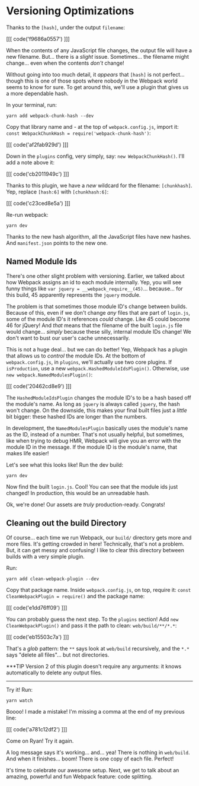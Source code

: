 # Versioning Optimizations

Thanks to the `[hash]`, under the output `filename`:

[[[ code('f9686a0557') ]]]

When the contents of any JavaScript file changes, the output file will have a new
filename. But... there is a *slight* issue. Sometimes... the filename might change...
even when the contents *don't* change!

Without going into too much detail, it *appears* that `[hash]` is not perfect...
though this is one of those spots where nobody in the Webpack world seems to know
for sure. To get around this, we'll use a plugin that gives us a more dependable hash.

In your terminal, run:

```terminal
yarn add webpack-chunk-hash --dev
```

Copy that library name and - at the top of `webpack.config.js`, import it:
`const WebpackChunkHash = require('webpack-chunk-hash')`:

[[[ code('af2fab929d') ]]]

Down in the `plugins` config, very simply, say: `new WebpackChunkHash()`. I'll add
a note above it:

[[[ code('cb2011949c') ]]]

Thanks to this plugin, we have a *new* wildcard for the filename: `[chunkhash]`.
Yep, replace `[hash:6]` with `[chunkhash:6]`:

[[[ code('c23ced8e5a') ]]]

Re-run webpack:

```terminal-silent
yarn dev
```

Thanks to the new hash algorithm, all the JavaScript files have new hashes. And
`manifest.json` points to the new one.

## Named Module Ids

There's one other slight problem with versioning. Earlier, we talked about how Webpack
assigns an id to each module internally. Yep, you will see funny things like
`var jquery = __webpack_require__(45)`... because... for this build, 45 apparently
represents the `jquery` module.

The problem is that sometimes those module ID's change between builds. Because of
this, even if we don't change *any* files that are part of `login.js`, some of
the module ID's it references *could* change. Like 45 could become 46
for jQuery! And *that* means that the filename of the built `login.js` file would
change... *simply* because these silly, internal module IDs change! We don't want
to bust our user's cache unnecessarily.

This is not a huge deal... but we can do better! Yep, Webpack has a plugin that
allows us to *control* the module IDs. At the bottom of `webpack.config.js`, in
`plugins`, we'll actually use two core plugins. If `isProduction`, use a new
`webpack.HashedModuleIdsPlugin()`. Otherwise, use `new webpack.NamedModulesPlugin()`:

[[[ code('20462cd8e9') ]]]

The `HashedModuleIdsPlugin` changes the module ID's to be a hash based off the module's
name. As long as `jquery` is always called `jquery`, the hash won't change. On the
downside, this makes your final built files just a *little* bit bigger: these
hashed IDs are longer than the numbers.

In development, the `NamedModulesPlugin` basically uses the module's name as the ID,
instead of a number. That's not usually helpful, but sometimes, like when trying to
debug HMR, Webpack will give you an error with the module ID in the message. If the
module ID is the module's name, that makes life easier!

Let's see what this looks like! Run the dev build:

```terminal
yarn dev
```

Now find the built `login.js`. Cool! You can see that the module ids just changed!
In production, this would be an unreadable hash.

Ok, we're done! Our assets are *truly* production-ready. Congrats!

## Cleaning out the build Directory

Of course... each time we run Webpack, our `build/` directory gets more and more
files. It's getting crowded in here! Technically, that's not a problem. But, it can
get messy and confusing! I like to clear this directory between builds with a very
simple plugin.

Run:

```terminal
yarn add clean-webpack-plugin --dev
```

Copy that package name. Inside `webpack.config.js`, on top, require it:
`const CleanWebpackPlugin = require()` and the package name:

[[[ code('e1dd76ff09') ]]]

You can probably guess the next step. To the `plugins` section! Add
`new CleanWebpackPlugin()` and pass it the path to clean: `web/build/**/*.*`:

[[[ code('eb15503c7a') ]]]

That's a *glob* pattern: the `**` says look at `web/build` recursively, and the
`*.*` says "delete all files"... but not directories.

***TIP
Version 2 of this plugin doesn't require any arguments: it knows automatically to delete
any output files.
***

Try it! Run:

```terminal
yarn watch
```

Boooo! I made a mistake! I'm missing a comma at the end of my previous line:

[[[ code('a781c12df2') ]]]

Come on Ryan! Try it again.

A log message says it's working... and... yea! There is nothing in `web/build`.
And when it finishes... boom! There is one copy of each file. Perfect!

It's time to celebrate our awesome setup. Next, we get to talk about an amazing,
powerful and fun Webpack feature: code splitting.
